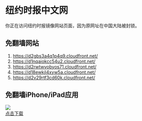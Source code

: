 <h1>纽约时报中文网</h1>
<p>你正在访问纽约时报镜像网站页面，因为原网址在中国大陆被封锁。</p>
<h2>免翻墙网站</h2>
<ol>
<li><a href="https://d2gbs3a4q1p4q9.cloudfront.net/" target="1">https://d2gbs3a4q1p4q9.cloudfront.net/</a></li>
<li><a href="https://d1nqaiokcc54u2.cloudfront.net/" target="2">https://d1nqaiokcc54u2.cloudfront.net/</a></li>
<li><a href="https://d2rwtwvobyos71.cloudfront.net/" target="3">https://d2rwtwvobyos71.cloudfront.net/</a></li>
<li><a href="https://d18ewkjl4xyw5a.cloudfront.net/" target="4">https://d18ewkjl4xyw5a.cloudfront.net/</a></li>
<li><a href="https://d2v29rtf3cd60k.cloudfront.net/" target="5">https://d2v29rtf3cd60k.cloudfront.net/</a></li>
</ol>
<h2>免翻墙iPhone/iPad应用</h2>
<p>
	<a href="https://itunes.apple.com/cn/app/niu-yue-shi-bao-zhong-wen-wang/id807498298?mt=8">
		<img src="icon175x175.jpeg" />
		<br/>点击下载
	</a>
</p>